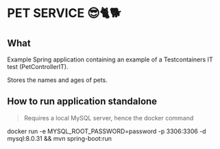 # PET SERVICE 😎🐈🐕

## What
Example Spring application containing an example of a Testcontainers IT test (PetControllerIT).

Stores the names and ages of pets.

## How to run application standalone
> Requires a local MySQL server, hence the docker command

docker run -e MYSQL_ROOT_PASSWORD=password -p 3306:3306 -d mysql:8.0.31 && mvn spring-boot:run

